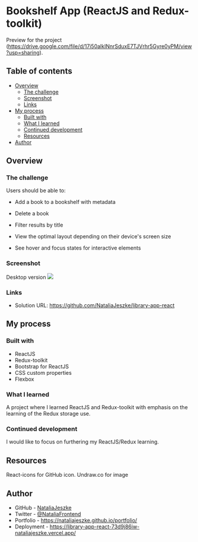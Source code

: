 # Bookshelf App (ReactJS and Redux-toolkit)

Preview for the project (https://drive.google.com/file/d/17i50alkINnrSduxE7TJVrhr5Gyre0yPM/view?usp=sharing).
## Table of contents

- [Overview](#overview)
  - [The challenge](#the-challenge)
  - [Screenshot](#screenshot)
  - [Links](#links)
- [My process](#my-process)
  - [Built with](#built-with)
  - [What I learned](#what-i-learned)
  - [Continued development](#continued-development)
  - [Resources](#useful-resources)
- [Author](#author)



## Overview

### The challenge

Users should be able to:

- Add a book to a bookshelf with metadata
- Delete a book
- Filter results by title

- View the optimal layout depending on their device's screen size
- See hover and focus states for interactive elements


### Screenshot
Desktop version
![](https://drive.google.com/file/d/17i50alkINnrSduxE7TJVrhr5Gyre0yPM/view?usp=sharing)


### Links

- Solution URL: https://github.com/NataliaJeszke/library-app-react

## My process

### Built with

- ReactJS
- Redux-toolkit
- Bootstrap for ReactJS
- CSS custom properties
- Flexbox


### What I learned

A project where I learned ReactJS and Redux-toolkit with emphasis on the learning of the Redux storage use.


### Continued development

I would like to focus on furthering my ReactJS/Redux learning. 

## Resources
React-icons for GitHub icon.
Undraw.co for image

## Author

- GitHub - [NataliaJeszke](https://github.com/NataliaJeszke)
- Twitter - [@NataliaFrontend](https://www.twitter.com/NataliaFrontend)
- Portfolio - https://nataliajeszke.github.io/portfolio/
- Deployment - https://library-app-react-73d9j86iw-nataliajeszke.vercel.app/


